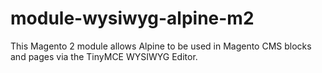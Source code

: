 # module-wysiwyg-alpine-m2
This Magento 2 module allows Alpine to be used in Magento CMS blocks and pages via the TinyMCE WYSIWYG Editor.
